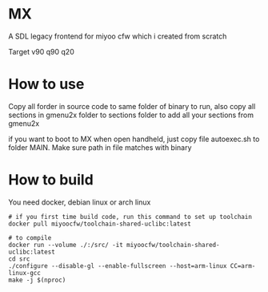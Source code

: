 
# MX

A SDL legacy frontend for miyoo cfw which i created from scratch

Target v90 q90 q20

# How to use

Copy all forder in source code to same folder of binary to run, also copy all sections in gmenu2x folder to sections folder to add all your sections from gmenu2x

if you want to boot to MX when open handheld, just copy file autoexec.sh to folder MAIN. Make sure path in file matches with binary

# How to build
You need docker, debian linux or arch linux
~~~
# if you first time build code, run this command to set up toolchain
docker pull miyoocfw/toolchain-shared-uclibc:latest

# to compile
docker run --volume ./:/src/ -it miyoocfw/toolchain-shared-uclibc:latest
cd src
./configure --disable-gl --enable-fullscreen --host=arm-linux CC=arm-linux-gcc
make -j $(nproc)
~~~
